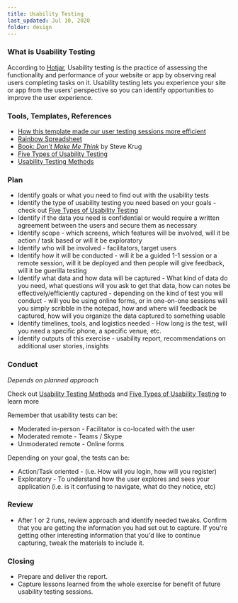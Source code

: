 ```yaml
---
title: Usability Testing
last_updated: Jul 10, 2020
folder: design
---
```


### What is Usability Testing

According to [Hotjar](https://www.hotjar.com/usability-testing/methods/), Usability testing is the practice of assessing the functionality and performance of your website or app by observing real users completing tasks on it. Usability testing lets you experience your site or app from the users’ perspective so you can identify opportunities to improve the user experience.

### Tools, Templates, References

* [How this template made our user testing sessions more efficient](https://uxdesign.cc/how-this-template-made-our-user-testing-sessions-more-efficient-84d3308340c9)
* [Rainbow Spreadsheet](https://www.smashingmagazine.com/2013/04/rainbow-spreadsheet-collaborative-ux-research-tool/)
* [Book: _Don't Make Me Think_](https://smile.amazon.com/Dont-Make-Think-Revisited-Usability-ebook/dp/B00HJUBRPG) by Steve Krug
* [Five Types of Usability Testing](https://measuringu.com/five-types-usability/)
* [Usability Testing Methods](https://www.hotjar.com/usability-testing/methods/)

### Plan

* Identify goals or what you need to find out with the usability tests
* Identify the type of usability testing you need based on your goals - check out [Five Types of Usability Testing](https://measuringu.com/five-types-usability/)
* Identify if the data you need is confidential or would require a written agreement between the users and secure them as necessary
* Identify scope - which screens, which features will be involved, will it be action / task based or will it be exploratory
* Identify who will be involved - facilitators, target users
* Identify how it will be conducted - will it be a guided 1-1 session or a remote session, will it be deployed and then people will give feedback, will it be guerilla testing
* Identify what data and how data will be captured - What kind of data do you need, what questions will you ask to get that data, how can notes be effectively/efficiently captured - depending on the kind of test you will conduct - will you be using online forms, or in one-on-one sessions will you simply scribble in the notepad, how and where will feedback be captured, how will you organize the data captured to something usable
* Identify timelines, tools, and logistics needed - How long is the test, will you need a specific phone, a specific venue, etc.
* Identify outputs of this exercise - usability report, recommendations on additional user stories, insights

### Conduct

_Depends on planned approach_

Check out [Usability Testing Methods](https://www.hotjar.com/usability-testing/methods/) and [Five Types of Usability Testing](https://measuringu.com/five-types-usability/) to learn more

Remember that usability tests can be:
* Moderated in-person - Facilitator is co-located with the user
* Moderated remote - Teams / Skype
* Unmoderated remote - Online forms

Depending on your goal, the tests can be:
* Action/Task oriented - (i.e. How will you login, how will you register)
* Exploratory - To understand how the user explores and sees your application (i.e. is it confusing to navigate, what do they notice, etc)

### Review

* After 1 or 2 runs, review approach and identify needed tweaks. Confirm that you are getting the information you had set out to capture. If you're getting other interesting information that you'd like to continue capturing, tweak the materials to include it.

### Closing

* Prepare and deliver the report.
* Capture lessons learned from the whole exercise for benefit of future usability testing sessions.
